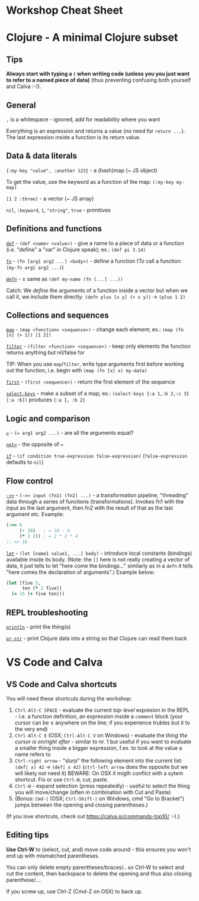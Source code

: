 Workshop Cheat Sheet
====================

# Clojure - A minimal Clojure subset

## Tips

**Always start with typing a `(` when writing code (unless you you just want to refer to a named piece of data)** (thus preventing confusing both yourself and Calva :-)).

## General

`,` is a whitespace - ignored, add for readability where you want

Everything is an expression and returns a value (no need for `return ...`).
The last expression inside a function is its return value.

## Data & data literals

`{:my-key "value", :another 123}` - a (hash)map (~ JS object)

To get the value, use the keyword as a function of the map: `(:my-key my-map)`

`[1 2 :three]` - a vector (~ JS array)

`nil`, `:keyword`, `1`, `"string"`, `true` - primitives

## Definitions and functions

[`def`](https://clojuredocs.org/clojure.core/def) - `(def <name> <value>)` - give a name to a piece of data or a function (i.e. "define" a "var" in Clojure speak); ex.: `(def pi 3.14)`

[`fn`](https://clojuredocs.org/clojure.core/fn) - `(fn [arg1 arg2 ...] <body>)` - define a function (To call a function: `(my-fn arg1 arg2 ...)`)

[`defn`](https://clojuredocs.org/clojure.core/defn) - ± same as `(def my-name (fn [...] ...))`

Catch: We _define_ the arguments of a function inside a vector but when we call it, we include them directly: `(defn plus [x y] (+ x y))` -> `(plus 1 2)`

## Collections and sequences

[`map`](https://clojuredocs.org/clojure.core/map) - `(map <function> <sequence>)` - change each element; ex.: `(map (fn [n] (+ 1)) [1 2])`

[`filter`](https://clojuredocs.org/clojure.core/filter) - `(filter <function> <sequence>)` - keep only elements the function returns anything but nil/false for

TIP: When you use `map`/`filter`, write type arguments first before working out the function, i.e. begin with `(map (fn [x] x) my-data)`

[`first`](https://clojuredocs.org/clojure.core/first) - `(first <sequence>)` - return the first element of the sequence

[`select-keys`](https://clojuredocs.org/clojure.core/select-keys) - make a subset of a map; ex.: `(select-keys {:a 1,:b 2,:c 3} [:a :b])` produces `{:a 1, :b 2}`

## Logic and comparison

[`=`](https://clojuredocs.org/clojure.core/%3D) - `(= arg1 arg2 ...)` - are all the arguments equal?

[`not=`](https://clojuredocs.org/clojure.core/%3D) - the opposite of `=`

[`if`](https://clojuredocs.org/clojure.core/if) - `(if condition true-expression false-expression)` (`false-expression` defaults to `nil`)

## Flow control

[`->>`](https://clojuredocs.org/clojure.core/->>) - `(->> input (fn1) (fn2) ...)` - a transformation pipeline, "threading" data through a series of functions (transformations). Invokes fn1 with the input as the last argument, then fn2 with the result of that as the last argument etc. Example:

```clojure
(->> 6
     (- 10)   ; = 10 - 6
     (* 2 2)) ; = 2 * 2 * 4 
;; => 16
```


[`let`](https://clojuredocs.org/clojure.core/let) - `(let [name1 value1, ...] body)` - introduce local constants (bindings) available inside its body. (Note: the `[]` here is not really creating a vector of data, it just tells to let "here come the bindings..." similarly as in a `defn` it tells "here comes the declaration of arguments".) Example below:

```clojure
(let [five 5,
      ten (* 2 five)]
  (= 15 (+ five ten)))
```

## REPL troubleshooting

[`println`](https://clojuredocs.org/clojure.core/println) - print the thing(s)

[`pr-str`](https://clojuredocs.org/clojure.core/pr-str)  - print Clojure data into a string so that Clojure can read them back

# VS Code and Calva 

## VS Code and Calva shortcuts

 You will need these shortcuts during the workshop:

1. `Ctrl-Alt-C SPACE` - evaluate the current _top-level_ expresion in the REPL - i.e. a function definition, an expression inside a `comment` block (your cursor can be ± anywhere on the line; if you experience trubles but it to the very end)
2. `Ctrl-Alt-C E` (OSX; `Ctrl-Alt-C V` on Windows) - evaluate the _thing the cursor is on/right after_ - similar to nr. 1 but useful if you want to evaluate a smaller thing inside a bigger expression, f.ex. to look at the value a name refers to
3. `Ctrl-right arrow` - "slurp" the following element into the current list: `(def| x) 42` -> `(def| x 42)` (`ctrl-left arrow` does the opposite but we will likely not need it)
   BEWARE: On OSX it migth conflict with a sytem shortcut. Fix or use `Ctrl-W`, cut, paste.
4. `Ctrl-W` - expand selection (press repeatedly) - useful to select the thing you will move/change (often in combination with Cut and Paste)
5. (Bonus: `Cmd-|` (OSX; `Ctrl-Shift-|` on Windows, cmd "Go to Bracket") jumps between the opening and closing parentheses.)

(If you love shortcuts, check out https://calva.io/commands-top10/ :-).)

## Editing tips

**Use Ctrl-W** to (select, cut, and) move code around - this ensures you won't end up with mismatched parentheses.

You can only delete empty parentheses/braces/.. so Ctrl-W to select and cut the content, then backspace to delete the opening and thus also closing parenthese/....

If you screw up, use Ctrl-Z (Cmd-Z on OSX) to back up.
